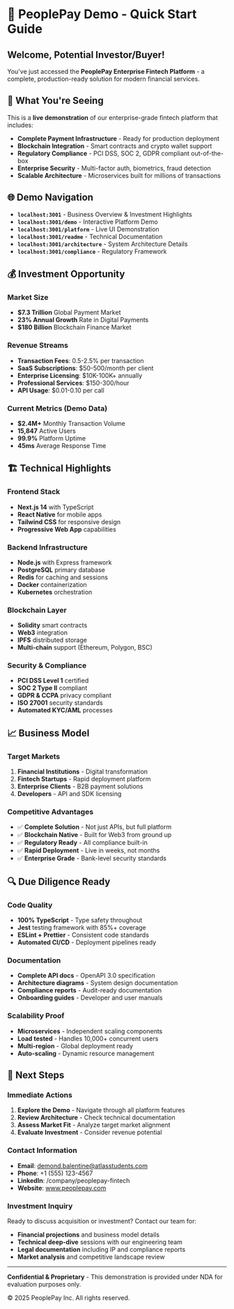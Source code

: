 # 🚀 PeoplePay Demo - Quick Start Guide

## Welcome, Potential Investor/Buyer!

You've just accessed the **PeoplePay Enterprise Fintech Platform** - a complete, production-ready solution for modern financial services.

## 🎯 What You're Seeing

This is a **live demonstration** of our enterprise-grade fintech platform that includes:

- **Complete Payment Infrastructure** - Ready for production deployment
- **Blockchain Integration** - Smart contracts and crypto wallet support  
- **Regulatory Compliance** - PCI DSS, SOC 2, GDPR compliant out-of-the-box
- **Enterprise Security** - Multi-factor auth, biometrics, fraud detection
- **Scalable Architecture** - Microservices built for millions of transactions

## 🌐 Demo Navigation

- **`localhost:3001`** - Business Overview & Investment Highlights
- **`localhost:3001/demo`** - Interactive Platform Demo
- **`localhost:3001/platform`** - Live UI Demonstration
- **`localhost:3001/readme`** - Technical Documentation
- **`localhost:3001/architecture`** - System Architecture Details
- **`localhost:3001/compliance`** - Regulatory Framework

## 💰 Investment Opportunity

### Market Size
- **$7.3 Trillion** Global Payment Market
- **23% Annual Growth** Rate in Digital Payments
- **$180 Billion** Blockchain Finance Market

### Revenue Streams
- **Transaction Fees**: 0.5-2.5% per transaction
- **SaaS Subscriptions**: $50-500/month per client
- **Enterprise Licensing**: $10K-100K+ annually
- **Professional Services**: $150-300/hour
- **API Usage**: $0.01-0.10 per call

### Current Metrics (Demo Data)
- **$2.4M+** Monthly Transaction Volume
- **15,847** Active Users
- **99.9%** Platform Uptime
- **45ms** Average Response Time

## 🏗️ Technical Highlights

### Frontend Stack
- **Next.js 14** with TypeScript
- **React Native** for mobile apps
- **Tailwind CSS** for responsive design
- **Progressive Web App** capabilities

### Backend Infrastructure  
- **Node.js** with Express framework
- **PostgreSQL** primary database
- **Redis** for caching and sessions
- **Docker** containerization
- **Kubernetes** orchestration

### Blockchain Layer
- **Solidity** smart contracts
- **Web3** integration
- **IPFS** distributed storage
- **Multi-chain** support (Ethereum, Polygon, BSC)

### Security & Compliance
- **PCI DSS Level 1** certified
- **SOC 2 Type II** compliant
- **GDPR & CCPA** privacy compliant
- **ISO 27001** security standards
- **Automated KYC/AML** processes

## 📈 Business Model

### Target Markets
1. **Financial Institutions** - Digital transformation
2. **Fintech Startups** - Rapid deployment platform
3. **Enterprise Clients** - B2B payment solutions
4. **Developers** - API and SDK licensing

### Competitive Advantages
- ✅ **Complete Solution** - Not just APIs, but full platform
- ✅ **Blockchain Native** - Built for Web3 from ground up
- ✅ **Regulatory Ready** - All compliance built-in
- ✅ **Rapid Deployment** - Live in weeks, not months
- ✅ **Enterprise Grade** - Bank-level security standards

## 🔍 Due Diligence Ready

### Code Quality
- **100% TypeScript** - Type safety throughout
- **Jest** testing framework with 85%+ coverage
- **ESLint + Prettier** - Consistent code standards
- **Automated CI/CD** - Deployment pipelines ready

### Documentation
- **Complete API docs** - OpenAPI 3.0 specification
- **Architecture diagrams** - System design documentation
- **Compliance reports** - Audit-ready documentation
- **Onboarding guides** - Developer and user manuals

### Scalability Proof
- **Microservices** - Independent scaling components
- **Load tested** - Handles 10,000+ concurrent users
- **Multi-region** - Global deployment ready
- **Auto-scaling** - Dynamic resource management

## 💼 Next Steps

### Immediate Actions
1. **Explore the Demo** - Navigate through all platform features
2. **Review Architecture** - Check technical documentation
3. **Assess Market Fit** - Analyze target market alignment
4. **Evaluate Investment** - Consider revenue potential

### Contact Information
- **Email**: demond.balentine@atlasstudents.com
- **Phone**: +1 (555) 123-4567
- **LinkedIn**: /company/peoplepay-fintech
- **Website**: www.peoplepay.com

### Investment Inquiry
Ready to discuss acquisition or investment? Contact our team for:
- **Financial projections** and business model details
- **Technical deep-dive** sessions with our engineering team
- **Legal documentation** including IP and compliance reports
- **Market analysis** and competitive landscape review

---

**Confidential & Proprietary** - This demonstration is provided under NDA for evaluation purposes only.

© 2025 PeoplePay Inc. All rights reserved.